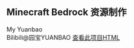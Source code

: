 <h2>Minecraft Bedrock 资源制作</h2>
<span>My Yuanbao</span>
<br>
<span>Bilibili@园宝YUANBAO</span>
<a class="url-text" href="https://yuanbaohhs.github.io/root/" target="_blank">查看此项目HTML</a>
